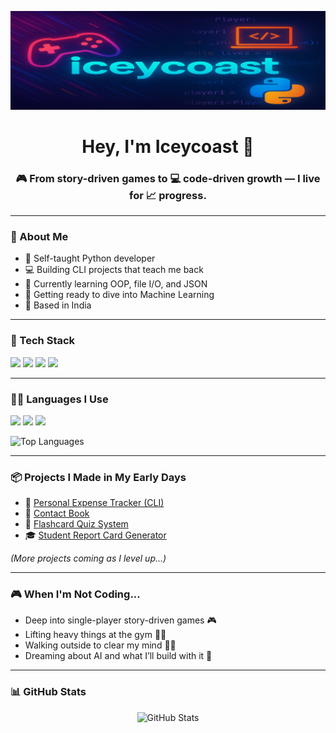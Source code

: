 <p align="center">
  <img src="https://raw.githubusercontent.com/Iceycoast/Iceycoast/main/banner.png" alt="Iceycoast banner" />
</p>

<h1 align="center">Hey, I'm Iceycoast 👋</h1>
<h3 align="center">🎮 From story-driven games to 💻 code-driven growth — I live for 📈 progress.</h3>

---

### 🧠 About Me

- 🐍 Self-taught Python developer  
- 💻 Building CLI projects that teach me back  
- 🧱 Currently learning OOP, file I/O, and JSON  
- 🚀 Getting ready to dive into Machine Learning  
- 📍 Based in India

---

### 🧰 Tech Stack

<p>
  <img src="https://img.shields.io/badge/Python-3776AB?style=for-the-badge&logo=python&logoColor=white"/>
  <img src="https://img.shields.io/badge/JSON-000000?style=for-the-badge&logo=json&logoColor=white"/>
  <img src="https://img.shields.io/badge/CLI-111111?style=for-the-badge"/>
  <img src="https://img.shields.io/badge/Git-F05032?style=for-the-badge&logo=git&logoColor=white"/>
</p>

---

### 🧑‍💻 Languages I Use

<p>
  <img src="https://img.shields.io/badge/Python-3674A4?style=for-the-badge&logo=python&logoColor=white"/>
  <img src="https://img.shields.io/badge/JSON-000000?style=for-the-badge&logo=json&logoColor=white"/>
  <img src="https://img.shields.io/badge/Bash-121011?style=for-the-badge&logo=gnu-bash&logoColor=white"/>
</p>

<p align="left">
  <img src="https://github-readme-stats.vercel.app/api/top-langs/?username=Iceycoast&layout=compact&theme=tokyonight" alt="Top Languages" />
</p>

---

### 📦 Projects I Made in My Early Days

- 💸 [Personal Expense Tracker (CLI)](https://github.com/Iceycoast/Personal-Expense-Tracker-CLI-Version-)
- 📒 [Contact Book](https://github.com/Iceycoast/Contact-book)
- 🧠 [Flashcard Quiz System](https://github.com/Iceycoast/Flashquiz)
- 🎓 [Student Report Card Generator](#)

_(More projects coming as I level up...)_

---

### 🎮 When I'm Not Coding...

- Deep into single-player story-driven games 🎮  
- Lifting heavy things at the gym 🏋️‍♂️  
- Walking outside to clear my mind 🚶‍♂️  
- Dreaming about AI and what I’ll build with it 🤖

---

### 📊 GitHub Stats

<p align="center">
  <img src="https://github-readme-stats.vercel.app/api?username=Iceycoast&show_icons=true&theme=tokyonight" alt="GitHub Stats" />
</p>
